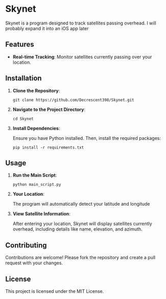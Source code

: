 Skynet
======

Skynet is a program designed to track satellites passing overhead. I will probably expand it into an iOS app later

Features
--------

-   **Real-time Tracking**: Monitor satellites currently passing over your location.

Installation
------------

1.  **Clone the Repository**:

    ```
    git clone https://github.com/Decrescent398/Skynet.git
    ```

2.  **Navigate to the Project Directory**:

    ```
    cd Skynet
    ```

3.  **Install Dependencies**:

    Ensure you have Python installed. Then, install the required packages:

    ```
    pip install -r requirements.txt
    ```

Usage
-----

1.  **Run the Main Script**:

    ```
    python main_script.py
    ```

2.  **Your Location**:

    The program will automatically detect your latitude and longitude

3.  **View Satellite Information**:

    After entering your location, Skynet will display satellites currently overhead, including details like name, elevation, and azimuth.

Contributing
------------

Contributions are welcome! Please fork the repository and create a pull request with your changes.

License
-------

This project is licensed under the MIT License.
